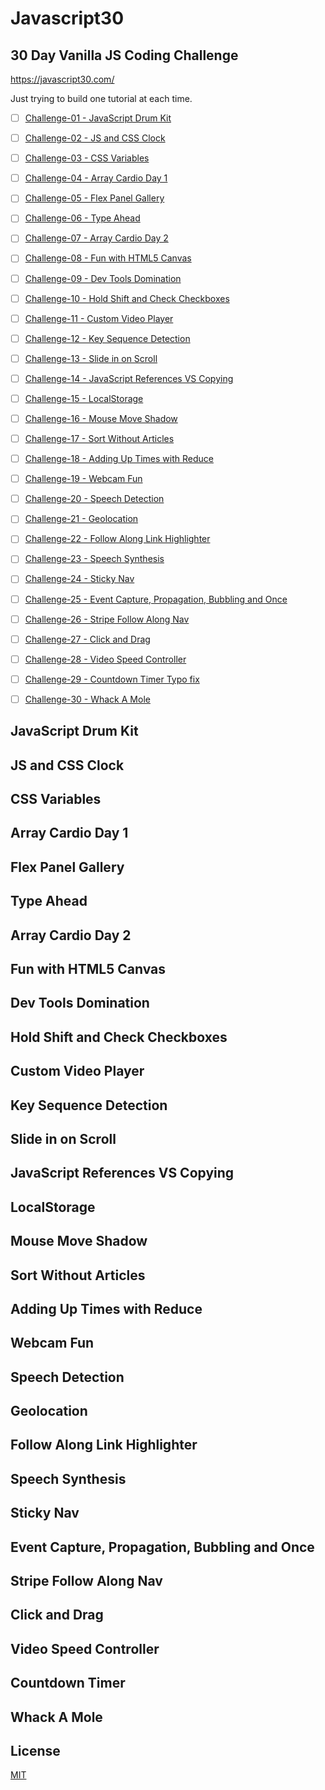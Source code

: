# Javascript30
## 30 Day Vanilla JS Coding Challenge
https://javascript30.com/

Just trying to build one tutorial at each time.

- [ ] [Challenge-01 - JavaScript Drum Kit](#javascript-drum-kit)
- [ ] [Challenge-02 - JS and CSS Clock](#js-and-css-clock)
- [ ] [Challenge-03 - CSS Variables](#css-variables)
- [ ] [Challenge-04 - Array Cardio Day 1](#array-cardio-day-1)
- [ ] [Challenge-05 - Flex Panel Gallery](#flex-panel-gallery)
- [ ] [Challenge-06 - Type Ahead](#type-ahead)
- [ ] [Challenge-07 - Array Cardio Day 2](#array-cardio-day-2)
- [ ] [Challenge-08 - Fun with HTML5 Canvas](#fun-with-html5-canvas)
- [ ] [Challenge-09 - Dev Tools Domination](#dev-tools-domination)
- [ ] [Challenge-10 - Hold Shift and Check Checkboxes](#hold-shift-and-check-checkboxes)
- [ ] [Challenge-11 - Custom Video Player](#custom-video-player)
- [ ] [Challenge-12 - Key Sequence Detection](#key-sequence-detection)
- [ ] [Challenge-13 - Slide in on Scroll](#slide-in-on-scroll)
- [ ] [Challenge-14 - JavaScript References VS Copying](#javascript-references-vs-copying)
- [ ] [Challenge-15 - LocalStorage](#localstorage)
- [ ] [Challenge-16 - Mouse Move Shadow](#mouse-move-shadow)
- [ ] [Challenge-17 - Sort Without Articles](#sort-without-articles)
- [ ] [Challenge-18 - Adding Up Times with Reduce](#adding-up-times-with-reduce)
- [ ] [Challenge-19 - Webcam Fun](#webcam-fun)
- [ ] [Challenge-20 - Speech Detection](#speech-detection)
- [ ] [Challenge-21 - Geolocation](#geolocation)
- [ ] [Challenge-22 - Follow Along Link Highlighter](#follow-along-link-highlighter)
- [ ] [Challenge-23 - Speech Synthesis](#speech-synthesis)
- [ ] [Challenge-24 - Sticky Nav](#sticky-nav)
- [ ] [Challenge-25 - Event Capture, Propagation, Bubbling and Once](#event-capture,-propagation,-bubbling-and-once)
- [ ] [Challenge-26 - Stripe Follow Along Nav](#stripe-follow-along-nav)
- [ ] [Challenge-27 - Click and Drag](#click-and-drag)
- [ ] [Challenge-28 - Video Speed Controller](#video-speed-controller)
- [ ] [Challenge-29 - Countdown Timer Typo fix](#countdown-timer)
- [ ] [Challenge-30 - Whack A Mole](#whack-a-mole)


## JavaScript Drum Kit
<!--- 
![JavaScript Drum Kit][javascript-drum-kit]
-->

## JS and CSS Clock
<!--- 
![JS and CSS Clock][js-and-css-clock]
-->

## CSS Variables
<!--- 
![CSS Variables][css-variables]
-->

## Array Cardio Day 1
<!--- 
![Array Cardio Day 1][array-cardio-day-1]
-->

## Flex Panel Gallery
<!--- 
![Flex Panel Gallery][flex-panel-gallery]
-->

## Type Ahead
<!--- 
![Type Ahead][type-ahead]
-->

## Array Cardio Day 2
<!--- 
![Array Cardio Day 2][array-cardio-day-2]
-->

## Fun with HTML5 Canvas
<!--- 
![Fun with HTML5 Canvas][fun-with-html5-canvas]
-->

## Dev Tools Domination
<!--- 
![Dev Tools Domination][dev-tools-domination]
-->

## Hold Shift and Check Checkboxes
<!--- 
![Hold Shift and Check Checkboxes][hold-shift-and-check-checkboxes]
-->

## Custom Video Player
<!--- 
![Custom Video Player][custom-video-player]
-->

## Key Sequence Detection
<!--- 
![Key Sequence Detection][key-sequence-detection]
-->

## Slide in on Scroll
<!--- 
![Slide in on Scroll][slide-in-on-scroll]
-->

## JavaScript References VS Copying
<!--- 
![JavaScript References VS Copying][javascript-references-vs-copying]
-->

## LocalStorage
<!--- 
![LocalStorage][localstorage]
-->

## Mouse Move Shadow
<!--- 
![Mouse Move Shadow][mouse-move-shadow]
-->

## Sort Without Articles
<!--- 
![Sort Without Articles][sort-without-articles]
-->

## Adding Up Times with Reduce
<!--- 
![Adding Up Times with Reduce][adding-up-times-with-reduce]
-->

## Webcam Fun
<!--- 
![Webcam Fun][webcam-fun]
-->

## Speech Detection
<!--- 
![Speech Detection][speech-detection]
-->

## Geolocation
<!--- 
![Geolocation][geolocation]
-->

## Follow Along Link Highlighter
<!--- 
![Follow Along Link Highlighter][follow-along-link-highlighter]
-->

## Speech Synthesis
<!--- 
![Speech Synthesis][speech-synthesis]
-->

## Sticky Nav
<!--- 
![Sticky Nav][sticky-nav]
-->

## Event Capture, Propagation, Bubbling and Once
<!--- 
![Event Capture, Propagation, Bubbling and Once][event-capture,-propagation,-bubbling-and-once]
-->

## Stripe Follow Along Nav
<!--- 
![Stripe Follow Along Nav][stripe-follow-along-nav]
-->

## Click and Drag
<!--- 
![Click and Drag][click-and-drag]
-->

## Video Speed Controller
<!--- 
![Video Speed Controller][video-speed-controller]
-->

## Countdown Timer
<!--- 
![Countdown Timer][countdown-timer]
-->

## Whack A Mole
<!--- 
![Whack A Mole][whack-a-mole]
-->

## License
[MIT](./LICENSE)

